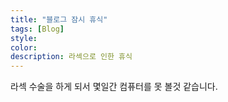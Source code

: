 ```yaml
---
title: "블로그 잠시 휴식"
tags: [Blog]
style: 
color:
description: 라섹으로 인한 휴식
---
```

라섹 수술을 하게 되서 몇일간 컴퓨터를 못 볼것 같습니다. <br/>
